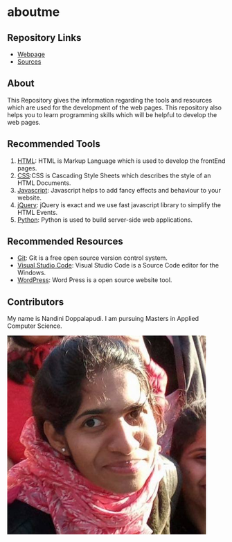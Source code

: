 # aboutme

## Repository Links

- [Webpage](https://nandinidoppalapudi.github.io/aboutme/)
- [Sources](https://github.com/Nandinidoppalapudi/aboutme)

## About

This Repository gives the information regarding the tools and resources which are used for the development of the web pages. This repository also helps you to learn programming skills which will be helpful to develop the web pages.

## Recommended Tools 

1. [HTML](https://www.w3schools.com/html/): HTML is Markup Language which is used to develop the frontEnd pages.
1. [CSS](https://www.w3schools.com/css/):CSS is Cascading Style Sheets which describes the style of an HTML Documents.
1. [Javascript](https://www.codecademy.com/learn/learn-javascript): Javascript helps to add fancy effects and behaviour to your website.
1. [jQuery](https://www.w3schools.com/jquery/): jQuery is exact and we use fast javascript library to simplify the HTML Events.
1. [Python](https://www.learnpython.org/): Python is used to build server-side web applications.



## Recommended Resources

- [Git](https://git-scm.com/): Git is a free open source version control system.
- [Visual Studio Code](https://code.visualstudio.com/): Visual Studio Code is a Source Code editor for the Windows.
- [WordPress](www.wordpress.com): Word Press is a open source website tool.

## Contributors

My name is Nandini Doppalapudi. I am pursuing Masters in Applied Computer Science.

![Favourite Image](nandini.jpeg)
